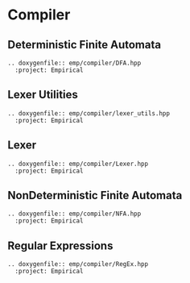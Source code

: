 # Compiler

## Deterministic Finite Automata

```{eval-rst}
.. doxygenfile:: emp/compiler/DFA.hpp
  :project: Empirical
```

## Lexer Utilities

```{eval-rst}
.. doxygenfile:: emp/compiler/lexer_utils.hpp
  :project: Empirical
```

## Lexer

```{eval-rst}
.. doxygenfile:: emp/compiler/Lexer.hpp
  :project: Empirical
```

## NonDeterministic Finite Automata

```{eval-rst}
.. doxygenfile:: emp/compiler/NFA.hpp
  :project: Empirical
```

## Regular Expressions

```{eval-rst}
.. doxygenfile:: emp/compiler/RegEx.hpp
  :project: Empirical
```